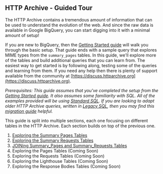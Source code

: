 **HTTP Archive - Guided Tour**
----------------------

The HTTP Archive contains a tremendous amount of information that can be used to understand the evolution of the web. And since the raw data is available in Google BigQuery, you can start digging into it with a minimal amount of setup!

If you are new to BigQuery, then the [Getting Started guide](./docs/gettingstarted_bigquery.md) will walk you through the basic setup. That guide ends with a sample query that explores MIME types from the `summary_pages` tables. In this guide, we'll explore more of the tables and build additional queries that you can learn from. The easiest way to get started is by following along, testing some of the queries and learning from them. If you need any help then there is plenty of support available from the community at [https://discuss.httparchive.org](https://discuss.httparchive.org).

*Prerequisites: This guide assumes that you've completed the setup from the [Getting Started guide](./gettingstarted_bigquery.md). It also assumes some familiarity with SQL. All of the examples provided will be using [Standard SQL](https://cloud.google.com/bigquery/docs/reference/standard-sql/). If you are looking to adapt older HTTP Archive queries, written in [Legacy SQL](https://cloud.google.com/bigquery/docs/reference/legacy-sql), then you may find this [migration guide](https://cloud.google.com/bigquery/docs/reference/standard-sql/migrating-from-legacy-sql) helpful.*

This guide is split into multiple sections, each one focusing on different tables in the HTTP Archive. Each section builds on top of the previous one. 
 
1. [Exploring the Summary Pages Tables](./guided_tour_summary_pages.md)
2. [Exploring the Summary Requests Tables](./guided_tour_summary_requests.md)
3. [JOINing Summary_Pages and Summary_Requests Tables](./guided_tour_summary_pages_requests.md)
4. Exploring the Pages Tables (Coming Soon)
5. Exploring the Requests Tables (Coming Soon)
6. Exploring the Lighthouse Tables (Coming Soon)
7. Exploring the Response Bodies Tables (Coming Soon)
